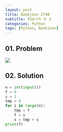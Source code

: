 ```yaml
---
layout: post
title: Baekjoon 2748
subtitle: 피보나치 수 2
categories: Python
tags: [Python, Baekjoon]
---
```


## 01. Problem

<img src="https://github.com/WoojinJeonkr/WoojinJeonkr.github.io/blob/main/assets/images/post_image/baekjoon/baekjoon_2748.png?raw=true">

## 02. Solution

```Python
n = int(input())
f = 0
s = 1
tmp = 0
for i in range(n):
    tmp = f
    f = s
    s = tmp + s
print(f)
```
